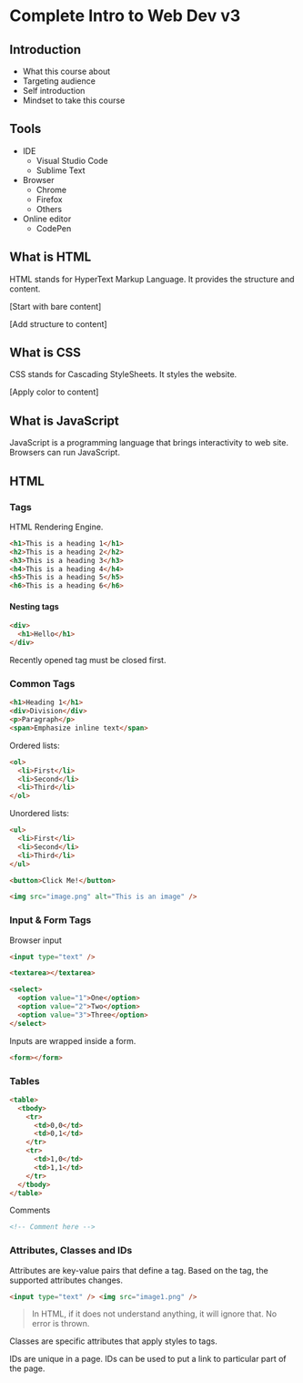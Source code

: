 # Complete Intro to Web Dev v3

## Introduction

- What this course about
- Targeting audience
- Self introduction
- Mindset to take this course

## Tools

- IDE
  - Visual Studio Code
  - Sublime Text
- Browser
  - Chrome
  - Firefox
  - Others
- Online editor
  - CodePen

## What is HTML

HTML stands for HyperText Markup Language. It provides the structure and content.

[Start with bare content]

[Add structure to content]

## What is CSS

CSS stands for Cascading StyleSheets. It styles the website.

[Apply color to content]

## What is JavaScript

JavaScript is a programming language that brings interactivity to web site. Browsers can run JavaScript.

## HTML

### Tags

HTML Rendering Engine.

```html
<h1>This is a heading 1</h1>
<h2>This is a heading 2</h2>
<h3>This is a heading 3</h3>
<h4>This is a heading 4</h4>
<h5>This is a heading 5</h5>
<h6>This is a heading 6</h6>
```

#### Nesting tags

```html
<div>
  <h1>Hello</h1>
</div>
```

Recently opened tag must be closed first.

### Common Tags

```html
<h1>Heading 1</h1>
<div>Division</div>
<p>Paragraph</p>
<span>Emphasize inline text</span>
```

Ordered lists:

```html
<ol>
  <li>First</li>
  <li>Second</li>
  <li>Third</li>
</ol>
```

Unordered lists:

```html
<ul>
  <li>First</li>
  <li>Second</li>
  <li>Third</li>
</ul>
```

```html
<button>Click Me!</button>
```

```html
<img src="image.png" alt="This is an image" />
```

### Input & Form Tags

Browser input

```html
<input type="text" />
```

```html
<textarea></textarea>
```

```html
<select>
  <option value="1">One</option>
  <option value="2">Two</option>
  <option value="3">Three</option>
</select>
```

Inputs are wrapped inside a form.

```html
<form></form>
```

### Tables

```html
<table>
  <tbody>
    <tr>
      <td>0,0</td>
      <td>0,1</td>
    </tr>
    <tr>
      <td>1,0</td>
      <td>1,1</td>
    </tr>
  </tbody>
</table>
```

Comments

```html
<!-- Comment here -->
```

### Attributes, Classes and IDs

Attributes are key-value pairs that define a tag. Based on the tag, the supported attributes changes.

```html
<input type="text" /> <img src="image1.png" />
```

> In HTML, if it does not understand anything, it will ignore that. No error is thrown.

Classes are specific attributes that apply styles to tags.

IDs are unique in a page. IDs can be used to put a link to particular part of the page.
